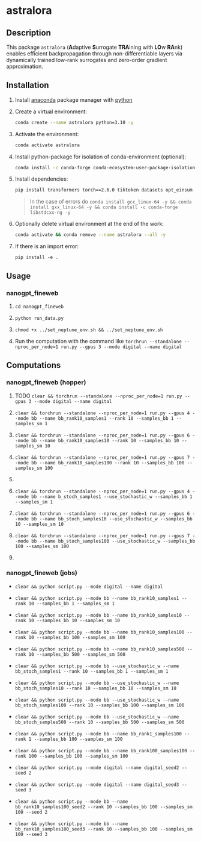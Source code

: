 # astralora


## Description

This package `astralora` (**A**daptive **S**urrogate **TRA**ining with **LO**w **RA**nk) enables efficient backpropagation through non-differentiable layers via dynamically trained low-rank surrogates and zero-order gradient approximation.


## Installation

1. Install [anaconda](https://www.anaconda.com) package manager with [python](https://www.python.org)

2. Create a virtual environment:
    ```bash
    conda create --name astralora python=3.10 -y
    ```

3. Activate the environment:
    ```bash
    conda activate astralora 
    ```

4. Install python-package for isolation of conda-environment (optional):
    ```bash
    conda install -c conda-forge conda-ecosystem-user-package-isolation -y
    ```

5. Install dependencies:
    ```bash
    pip install transformers torch==2.6.0 tiktoken datasets opt_einsum tqdm numpy==1.26 rotary_embedding_torch peft huggingface-hub neptune
    ```
    > In the case of errors do `conda install gcc_linux-64 -y && conda install gxx_linux-64 -y && conda install -c conda-forge libstdcxx-ng -y`

6. Optionally delete virtual environment at the end of the work:
    ```bash
    conda activate && conda remove --name astralora --all -y
    ```

7. If there is an import error:
    ```
    pip install -e .
    ```
    

## Usage

### nanogpt_fineweb

1. `cd nanogpt_fineweb`

2. `python run_data.py`

3. `chmod +x ../set_neptune_env.sh && ../set_neptune_env.sh`

4. Run the computation with the command like `torchrun --standalone --nproc_per_node=1 run.py --gpus 3 --mode digital --name digital`


## Computations

### nanogpt_fineweb (hopper)

1. TODO `clear && torchrun --standalone --nproc_per_node=1 run.py --gpus 3 --mode digital --name digital`

2. `clear && torchrun --standalone --nproc_per_node=1 run.py --gpus 4 --mode bb --name bb_rank10_samples1 --rank 10 --samples_bb 1 --samples_sm 1`

3. `clear && torchrun --standalone --nproc_per_node=1 run.py --gpus 6 --mode bb --name bb_rank10_samples10 --rank 10 --samples_bb 10 --samples_sm 10`

4. `clear && torchrun --standalone --nproc_per_node=1 run.py --gpus 7 --mode bb --name bb_rank10_samples100 --rank 10 --samples_bb 100 --samples_sm 100`

5.

6. `clear && torchrun --standalone --nproc_per_node=1 run.py --gpus 4 --mode bb --name b_stoch_samples1 --use_stochastic_w --samples_bb 1 --samples_sm 1`

7. `clear && torchrun --standalone --nproc_per_node=1 run.py --gpus 6 --mode bb --name bb_stoch_samples10 --use_stochastic_w --samples_bb 10 --samples_sm 10`

8. `clear && torchrun --standalone --nproc_per_node=1 run.py --gpus 7 --mode bb --name bb_stoch_samples100 --use_stochastic_w --samples_bb 100 --samples_sm 100`

9.

### nanogpt_fineweb (jobs)

- `clear && python script.py --mode digital --name digital`

- `clear && python script.py --mode bb --name bb_rank10_samples1 --rank 10 --samples_bb 1 --samples_sm 1`

- `clear && python script.py --mode bb --name bb_rank10_samples10 --rank 10 --samples_bb 10 --samples_sm 10`

- `clear && python script.py --mode bb --name bb_rank10_samples100 --rank 10 --samples_bb 100 --samples_sm 100`

- `clear && python script.py --mode bb --name bb_rank10_samples500 --rank 10 --samples_bb 500 --samples_sm 500`

- `clear && python script.py --mode bb --use_stochastic_w --name bb_stoch_samples1 --rank 10 --samples_bb 1 --samples_sm 1`

- `clear && python script.py --mode bb --use_stochastic_w --name bb_stoch_samples10 --rank 10 --samples_bb 10 --samples_sm 10`

- `clear && python script.py --mode bb --use_stochastic_w --name bb_stoch_samples100 --rank 10 --samples_bb 100 --samples_sm 100`

- `clear && python script.py --mode bb --use_stochastic_w --name bb_stoch_samples500 --rank 10 --samples_bb 500 --samples_sm 500`

- `clear && python script.py --mode bb --name bb_rank1_samples100 --rank 1 --samples_bb 100 --samples_sm 100`

- `clear && python script.py --mode bb --name bb_rank100_samples100 --rank 100 --samples_bb 100 --samples_sm 100`

- `clear && python script.py --mode digital --name digital_seed2 --seed 2`

- `clear && python script.py --mode digital --name digital_seed3 --seed 3`

- `clear && python script.py --mode bb --name bb_rank10_samples100_seed2 --rank 10 --samples_bb 100 --samples_sm 100 --seed 2`

- `clear && python script.py --mode bb --name bb_rank10_samples100_seed3 --rank 10 --samples_bb 100 --samples_sm 100 --seed 3`